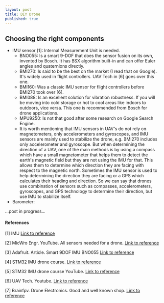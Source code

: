 ```yaml
---
layout: post
title: DIY Drone
published: true
---
```


## Choosing the right components

* IMU sensor [1]: Internal Measurement Unit is needed.
  * BNO055: Is a smart 9-DOF that does the sensor fusion on its own, invented by Bosch. It has BSX algorithm built-in and can offer Euler angles and quaternions directly.
  * BMI270: Is said to be the best on the market (I read that on Google). It's widely used in flight controllers. UAV Tech in [6] goes over this one.
  * BMI160: Was a classic IMU sensor for flight controllers before BMI270 took over [6]. 
  * BMI088: Is an excellent solution for vibration robustness. If you will be moving into cold storage or hot to cool areas like indoors to outdoors, vice versa. This one is recommended from Bosch for drone applications.
  * MPU9250: Is not that good after some research on Google Search Engine.
  * It is worth mentioning that IMU sensors in UAV's do not rely on magnetometers, only accelerometers and gyroscopes, and IMU sensors are mainly used to stabilize the drone, e.g. BMI270 includes only accelerometer and gyroscope. But when determining the direction of a UAV, one of the main methods is by using a compass which have a small magnetometer that helps them to detect the earth's magnetic field but they are not using the IMU for that. This allows them to determine which direction they are facing with respect to the magnetic north. Sometimes the IMU sensor is used to help determining the direction they are facing or a GPS which calculates their heading and direction. So we can say that drones use combination of sensors such as compasses, accelerometers, gyroscopes, and GPS technology to determine their direction, but use IMU to stabilize itself.  
* Barometer: 


...post in progress...

#### References

[1] IMU [Link to reference](https://surveygyaan.medium.com/sensors-used-in-drones-e6f29be61fb4#:~:text=Gyroscopes%20are%20versatile%20tool%20for,accelerometers%2C%20which%20measure%20linear%20acceleration.)

[2] MicWro Engr. YouTube. All sensors needed for a drone. [Link to reference](https://www.youtube.com/watch?v=filjKFjQw4U)

[3] Adafruit. Article. Smart 9DOF IMU BNO055 [Link to reference](https://www.adafruit.com/product/2472)

[4] STM32 IMU drone course. [Link to reference](https://www.steppeschool.com/courses/stm32-hal-orientation-estimation)

[5] STM32 IMU drone course YouTube. [Link to reference](https://www.youtube.com/watch?v=UEnWlSgGPiE)

[6] UAV Tech. Youtube. [Link to reference](https://www.youtube.com/watch?v=vRsp-3m4WtE)

[7] Brainfpv. Drone Electronics. Good and well known shop. [Link to reference](https://www.brainfpv.com/)


